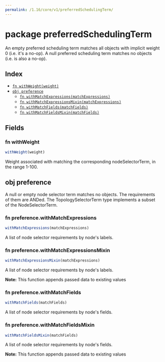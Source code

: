 ```yaml
---
permalink: /1.16/core/v1/preferredSchedulingTerm/
---
```


# package preferredSchedulingTerm

An empty preferred scheduling term matches all objects with implicit weight 0 (i.e. it's a no-op). A null preferred scheduling term matches no objects (i.e. is also a no-op).

## Index

* [`fn withWeight(weight)`](#fn-withweight)
* [`obj preference`](#obj-preference)
  * [`fn withMatchExpressions(matchExpressions)`](#fn-preferencewithmatchexpressions)
  * [`fn withMatchExpressionsMixin(matchExpressions)`](#fn-preferencewithmatchexpressionsmixin)
  * [`fn withMatchFields(matchFields)`](#fn-preferencewithmatchfields)
  * [`fn withMatchFieldsMixin(matchFields)`](#fn-preferencewithmatchfieldsmixin)

## Fields

### fn withWeight

```ts
withWeight(weight)
```

Weight associated with matching the corresponding nodeSelectorTerm, in the range 1-100.

## obj preference

A null or empty node selector term matches no objects. The requirements of them are ANDed. The TopologySelectorTerm type implements a subset of the NodeSelectorTerm.

### fn preference.withMatchExpressions

```ts
withMatchExpressions(matchExpressions)
```

A list of node selector requirements by node's labels.

### fn preference.withMatchExpressionsMixin

```ts
withMatchExpressionsMixin(matchExpressions)
```

A list of node selector requirements by node's labels.

**Note:** This function appends passed data to existing values

### fn preference.withMatchFields

```ts
withMatchFields(matchFields)
```

A list of node selector requirements by node's fields.

### fn preference.withMatchFieldsMixin

```ts
withMatchFieldsMixin(matchFields)
```

A list of node selector requirements by node's fields.

**Note:** This function appends passed data to existing values